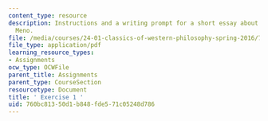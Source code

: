 ```yaml
---
content_type: resource
description: Instructions and a writing prompt for a short essay about a passage from
  Meno.
file: /media/courses/24-01-classics-of-western-philosophy-spring-2016/760bc81350d1b848fde571c05248d786_MIT24_01S16_Exercise1.pdf
file_type: application/pdf
learning_resource_types:
- Assignments
ocw_type: OCWFile
parent_title: Assignments
parent_type: CourseSection
resourcetype: Document
title: ' Exercise 1 '
uid: 760bc813-50d1-b848-fde5-71c05248d786
---
```

